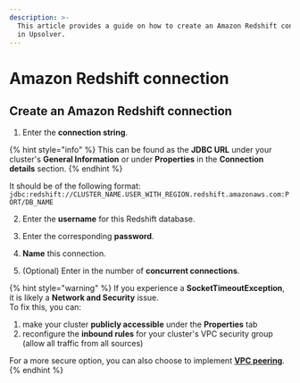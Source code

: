 ```yaml
---
description: >-
  This article provides a guide on how to create an Amazon Redshift connection
  in Upsolver.
---
```


# Amazon Redshift connection

## Create an Amazon Redshift connection

1. Enter the **connection string**.

{% hint style="info" %}
This can be found as the **JDBC URL** under your cluster's **General Information** or under **Properties** in the **Connection details** section.
{% endhint %}

It should be of the following format: `jdbc:redshift://CLUSTER_NAME.USER_WITH_REGION.redshift.amazonaws.com:PORT/DB_NAME`

2. Enter the **username** for this Redshift database.

3. Enter the corresponding **password**.

4. **Name** this connection.

5. \(Optional\) Enter in the number of **concurrent connections**.

{% hint style="warning" %}
If you experience a **SocketTimeoutException**, it is likely a **Network and Security** issue.  
To fix this, you can:

1. make your cluster **publicly accessible** under the **Properties** tab
2. reconfigure the **inbound rules** for your cluster's VPC security group \(allow all traffic from all sources\)

For a more secure option, you can also choose to implement [**VPC peering**](../../getting-started/upsolver-aws-deployment-guide/vpc-peering.md).
{% endhint %}

